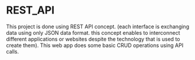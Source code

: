 # REST_API
This project is done using REST API concept. (each interface is exchanging data using only JSON data format. this concept enables to interconnect different applications or websites despite the technology that is used to create them). This web app does some basic CRUD operations using API calls. 
